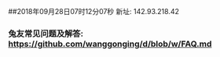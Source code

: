 ##2018年09月28日07时12分07秒 新址: 142.93.218.42
### 兔友常见问题及解答: https://github.com/wanggonging/d/blob/w/FAQ.md
